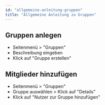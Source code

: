 ```yaml
---
id: "allgemeine-anleitung-gruppen"
title: "Allgemeine Anleitung zu Gruppen"
---
```


## Gruppen anlegen
- Seitenmenü > "Gruppen"
- Beschreibung eingeben
- Klick auf "Gruppe erstellen"

## Mitglieder hinzufügen
- Seitenmenü > "Gruppen"
- Gruppe auswählen > Klick auf "Details"
- Klick auf "Nutzer zur Gruppe hinzufügen"